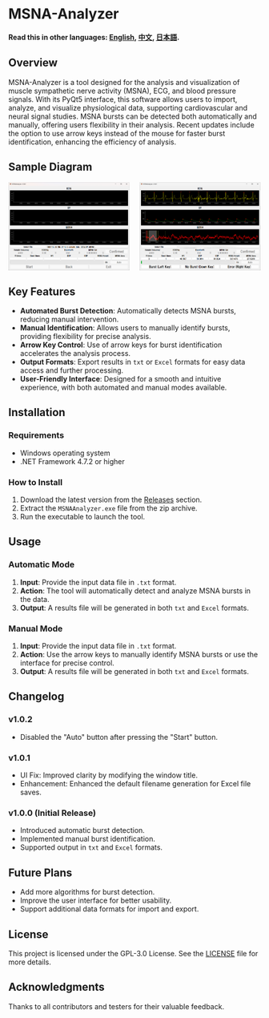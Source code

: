 # MSNA-Analyzer

**Read this in other languages: [English](README.md), [中文](README_zh.md), [日本語](README_jp.md).**

## Overview
MSNA-Analyzer is a tool designed for the analysis and visualization of muscle sympathetic nerve activity (MSNA), ECG, and blood pressure signals. With its PyQt5 interface, this software allows users to import, analyze, and visualize physiological data, supporting cardiovascular and neural signal studies. MSNA bursts can be detected both automatically and manually, offering users flexibility in their analysis. Recent updates include the option to use arrow keys instead of the mouse for faster burst identification, enhancing the efficiency of analysis.

## Sample Diagram
<div style="display: flex; justify-content: space-between;">
  <img src="image/Sample_diagram1.png" alt="Sample diagram 1" width="48%" />
  <img src="image/Sample_diagram2.png" alt="Sample diagram 2" width="48%" />
</div>

## Key Features
- **Automated Burst Detection**: Automatically detects MSNA bursts, reducing manual intervention.
- **Manual Identification**: Allows users to manually identify bursts, providing flexibility for precise analysis.
- **Arrow Key Control**: Use of arrow keys for burst identification accelerates the analysis process.
- **Output Formats**: Export results in `txt` or `Excel` formats for easy data access and further processing.
- **User-Friendly Interface**: Designed for a smooth and intuitive experience, with both automated and manual modes available.

## Installation

### Requirements
- Windows operating system
- .NET Framework 4.7.2 or higher

### How to Install
1. Download the latest version from the [Releases](https://github.com/CC5103/MSNA-Analyzer/releases) section.
2. Extract the `MSNAAnalyzer.exe` file from the zip archive.
3. Run the executable to launch the tool.

## Usage

### Automatic Mode
1. **Input**: Provide the input data file in `.txt` format.
2. **Action**: The tool will automatically detect and analyze MSNA bursts in the data.
3. **Output**: A results file will be generated in both `txt` and `Excel` formats.

### Manual Mode
1. **Input**: Provide the input data file in `.txt` format.
2. **Action**: Use the arrow keys to manually identify MSNA bursts or use the interface for precise control.
3. **Output**: A results file will be generated in both `txt` and `Excel` formats.

## Changelog

### v1.0.2
- Disabled the "Auto" button after pressing the "Start" button.

### v1.0.1
- UI Fix: Improved clarity by modifying the window title.
- Enhancement: Enhanced the default filename generation for Excel file saves.

### v1.0.0 (Initial Release)
- Introduced automatic burst detection.
- Implemented manual burst identification.
- Supported output in `txt` and `Excel` formats.

## Future Plans
- Add more algorithms for burst detection.
- Improve the user interface for better usability.
- Support additional data formats for import and export.

## License
This project is licensed under the GPL-3.0 License. See the [LICENSE](LICENSE) file for more details.

## Acknowledgments
Thanks to all contributors and testers for their valuable feedback.